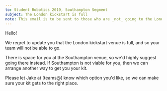 ```yaml
---
to: Student Robotics 2019, Southampton Segment
subject: The London kickstart is full
note: This email is to be sent to those who are _not_ going to the London kickstart.
---
```


Hello!

We regret to update you that the London kickstart venue is full, and so your team will not be able to go.

There is space for you at the Southampton venue, so we'd highly suggest going there instead. If Southampton is not viable for you, then we can arrange another way to get you your kit.

Please let Jake at [teams@] know which option you'd like, so we can make sure your kit gets to the right place.
